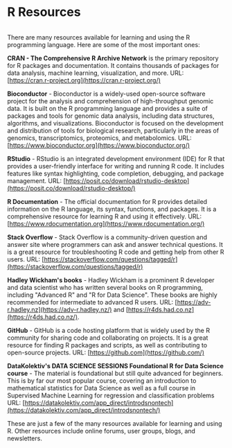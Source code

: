 # R Resources

![]()

There are many resources available for learning and using the R programming language. Here are some of the most important ones:

**CRAN - The Comprehensive R Archive Network** is the primary repository for R packages and documentation. It contains thousands of packages for data analysis, machine learning, visualization, and more. URL: [https://cran.r-project.org](https://cran.r-project.org/)

**Bioconductor** - Bioconductor is a widely-used open-source software project for the analysis and comprehension of high-throughput genomic data. It is built on the R programming language and provides a suite of packages and tools for genomic data analysis, including data structures, algorithms, and visualizations. Bioconductor is focused on the development and distribution of tools for biological research, particularly in the areas of genomics, transcriptomics, proteomics, and metabolomics. URL: [https://www.bioconductor.org](https://www.bioconductor.org/)

**RStudio** - RStudio is an integrated development environment (IDE) for R that provides a user-friendly interface for writing and running R code. It includes features like syntax highlighting, code completion, debugging, and package management. URL: [https://posit.co/download/rstudio-desktop](https://posit.co/download/rstudio-desktop/)

**R Documentation** - The official documentation for R provides detailed information on the R language, its syntax, functions, and packages. It is a comprehensive resource for learning R and using it effectively. URL: [https://www.rdocumentation.org](https://www.rdocumentation.org/)

**Stack Overflow** - Stack Overflow is a community-driven question and answer site where programmers can ask and answer technical questions. It is a great resource for troubleshooting R code and getting help from other R users. URL: [https://stackoverflow.com/questions/tagged/r](https://stackoverflow.com/questions/tagged/r)

**Hadley Wickham's books** - Hadley Wickham is a prominent R developer and data scientist who has written several books on R programming, including "Advanced R" and "R for Data Science". These books are highly recommended for intermediate to advanced R users. URL: [https://adv-r.hadley.nz](https://adv-r.hadley.nz/) and [https://r4ds.had.co.nz](https://r4ds.had.co.nz/).

**GitHub** - GitHub is a code hosting platform that is widely used by the R community for sharing code and collaborating on projects. It is a great resource for finding R packages and scripts, as well as contributing to open-source projects. URL: [https://github.com](https://github.com/)

**DataKolektiv's DATA SCIENCE SESSIONS Foundational R for Data Science course** - The material is foundational but still quite advanced for beginners. This is by far our most popular course, covering an introduction to mathematical statistics for Data Science as well as a full course in Supervised Machine Learning for regression and classification problems URL: [https://datakolektiv.com/app_direct/introdsnontech](https://datakolektiv.com/app_direct/introdsnontech/)

These are just a few of the many resources available for learning and using R. Other resources include online forums, user groups, blogs, and newsletters.